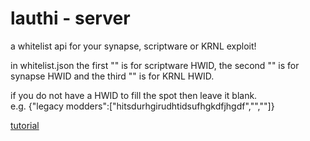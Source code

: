 # lauthi - server
a whitelist api for your synapse, scriptware or KRNL exploit!

in whitelist.json
the first "" is for scriptware HWID,
the second "" is for synapse HWID
and the third "" is for KRNL HWID.

if you do not have a HWID to fill the spot then leave it blank.
<br>
e.g. {"legacy modders":["hitsdurhgirudhtidsufhgkdfjhgdf","",""]}

[tutorial](https://www.youtube.com/watch?v=LAVXXriQkvA&t=9s&ab_channel=LegacyModders)
